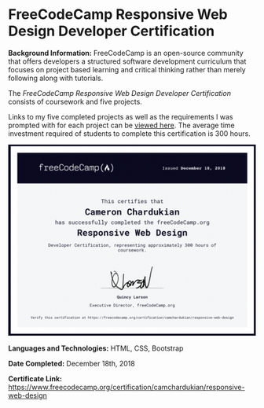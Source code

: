 # FreeCodeCamp Responsive Web Design Developer Certification

**Background Information:**
FreeCodeCamp is an open-source community that offers developers a structured software development curriculum that focuses on project based learning and critical thinking rather than merely following along with tutorials.

The *FreeCodeCamp Responsive Web Design Developer Certification* consists of coursework and five projects. 

Links to my five completed projects as well as the requirements I was prompted with for each project can be [viewed here](https://www.freecodecamp.org/certification/camchardukian/responsive-web-design). The average time investment required of students to complete this certification is 300 hours.

![](images/Responsive-Web-Design.png)

**Languages and Technologies:** HTML, CSS, Bootstrap

**Date Completed:** December 18th, 2018

**Certificate Link:** https://www.freecodecamp.org/certification/camchardukian/responsive-web-design